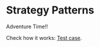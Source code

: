 # Strategy Patterns
Adventure Time!!

Check how it works: [Test case](https://github.com/ipinto/design-patterns-examples/tree/master/strategy/src/test/groovy/net/ipinto/examples/patterns/strategy/AdventureTimeSpec.groovy).
